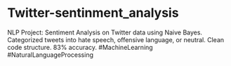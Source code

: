 # Twitter-sentinment_analysis
NLP Project: Sentiment Analysis on Twitter data using Naive Bayes. Categorized tweets into hate speech, offensive language, or neutral. Clean code structure. 83% accuracy. #MachineLearning #NaturalLanguageProcessing
